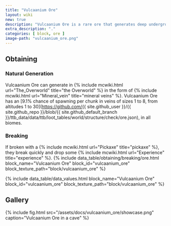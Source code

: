 ```yaml
---
title: "Vulcaanium Ore"
layout: wiki
new: true
description: "Vulcaanium Ore is a rare ore that generates deep underground and is the only reliable source of Vulcaanium"
extra_description: "."
categories: [ block, ore ]
image-path: "vulcaanium_ore.png"
---
```


## Obtaining
### Natural Generation
Vulcaanium Ore can generate in {% include mcwiki.html url="The_Overworld" title="the Overworld" %} in the form of {% include mcwiki.html url="Mineral_vein" title="mineral veins" %}. Vulcaanium Ore has an [9.1% chance of spawning per chunk in veins of sizes 1 to 8, from altitudes 1 to 30](https://github.com/{{ site.github_user }}/{{ site.github_repo }}/blob/{{ site.github_default_branch }}/ttb_data/data/ttb/loot_tables/world/structure/check/ore.json), in all biomes.
### Breaking
If broken with a {% include mcwiki.html url="Pickaxe" title="pickaxe" %}, they break quickly and drop some {% include mcwiki.html url="Experience" title="experience" %}.
{% include data_table/obtaining/breaking/ore.html block_name="Vulcaanium Ore" block_id="vulcaanium_ore" block_texture_path="block/vulcaanium_ore" %}

<!-- Data Values -->
<!-- ID -->
{% include data_table/data_values.html block_name="Vulcaanium Ore" block_id="vulcaanium_ore" block_texture_path="block/vulcaanium_ore" %}

## Gallery
{% include fig.html src="/assets/docs/vulcaanium_ore/showcase.png" caption="Vulcaanium Ore in a cave" %}
